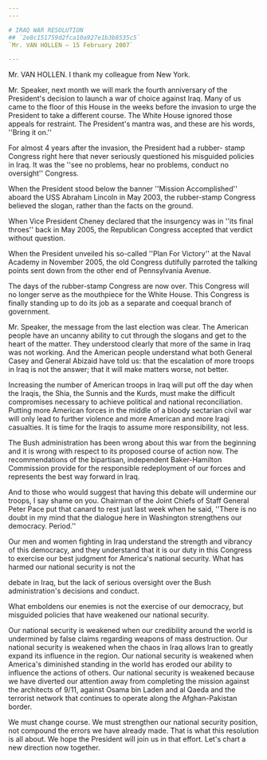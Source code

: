 ```yaml
---
---

# IRAQ WAR RESOLUTION
## `2e8c151759d2fca10a927e1b3b8535c5`
`Mr. VAN HOLLEN — 15 February 2007`

---
```



Mr. VAN HOLLEN. I thank my colleague from New York.

Mr. Speaker, next month we will mark the fourth anniversary of the 
President's decision to launch a war of choice against Iraq. Many of us 
came to the floor of this House in the weeks before the invasion to 
urge the President to take a different course. The White House ignored 
those appeals for restraint. The President's mantra was, and these are 
his words, ''Bring it on.''

For almost 4 years after the invasion, the President had a rubber-
stamp Congress right here that never seriously questioned his misguided 
policies in Iraq. It was the ''see no problems, hear no problems, 
conduct no oversight'' Congress.

When the President stood below the banner ''Mission Accomplished'' 
aboard the USS Abraham Lincoln in May 2003, the rubber-stamp Congress 
believed the slogan, rather than the facts on the ground.

When Vice President Cheney declared that the insurgency was in ''its 
final throes'' back in May 2005, the Republican Congress accepted that 
verdict without question.

When the President unveiled his so-called ''Plan For Victory'' at the 
Naval Academy in November 2005, the old Congress dutifully parroted the 
talking points sent down from the other end of Pennsylvania Avenue.

The days of the rubber-stamp Congress are now over. This Congress 
will no longer serve as the mouthpiece for the White House. This 
Congress is finally standing up to do its job as a separate and coequal 
branch of government.

Mr. Speaker, the message from the last election was clear. The 
American people have an uncanny ability to cut through the slogans and 
get to the heart of the matter. They understood clearly that more of 
the same in Iraq was not working. And the American people understand 
what both General Casey and General Abizaid have told us: that the 
escalation of more troops in Iraq is not the answer; that it will make 
matters worse, not better.

Increasing the number of American troops in Iraq will put off the day 
when the Iraqis, the Shia, the Sunnis and the Kurds, must make the 
difficult compromises necessary to achieve political and national 
reconciliation. Putting more American forces in the middle of a bloody 
sectarian civil war will only lead to further violence and more 
American and more Iraqi casualties. It is time for the Iraqis to assume 
more responsibility, not less.

The Bush administration has been wrong about this war from the 
beginning and it is wrong with respect to its proposed course of action 
now. The recommendations of the bipartisan, independent Baker-Hamilton 
Commission provide for the responsible redeployment of our forces and 
represents the best way forward in Iraq.

And to those who would suggest that having this debate will undermine 
our troops, I say shame on you. Chairman of the Joint Chiefs of Staff 
General Peter Pace put that canard to rest just last week when he said, 
''There is no doubt in my mind that the dialogue here in Washington 
strengthens our democracy. Period.''

Our men and women fighting in Iraq understand the strength and 
vibrancy of this democracy, and they understand that it is our duty in 
this Congress to exercise our best judgment for America's national 
security. What has harmed our national security is not the


debate in Iraq, but the lack of serious oversight over the Bush 
administration's decisions and conduct.

What emboldens our enemies is not the exercise of our democracy, but 
misguided policies that have weakened our national security.

Our national security is weakened when our credibility around the 
world is undermined by false claims regarding weapons of mass 
destruction. Our national security is weakened when the chaos in Iraq 
allows Iran to greatly expand its influence in the region. Our national 
security is weakened when America's diminished standing in the world 
has eroded our ability to influence the actions of others. Our national 
security is weakened because we have diverted our attention away from 
completing the mission against the architects of 9/11, against Osama 
bin Laden and al Qaeda and the terrorist network that continues to 
operate along the Afghan-Pakistan border.

We must change course. We must strengthen our national security 
position, not compound the errors we have already made. That is what 
this resolution is all about. We hope the President will join us in 
that effort. Let's chart a new direction now together.